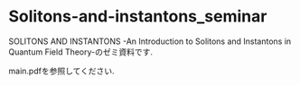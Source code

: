 # Solitons-and-instantons_seminar
SOLITONS AND INSTANTONS -An Introduction to Solitons and Instantons in Quantum Field Theory-のゼミ資料です.

main.pdfを参照してください.
